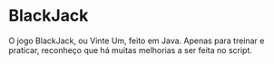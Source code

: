 # BlackJack
O jogo BlackJack, ou Vinte Um, feito em Java. Apenas para treinar e praticar, reconheço que há muitas melhorias a ser feita no script.
